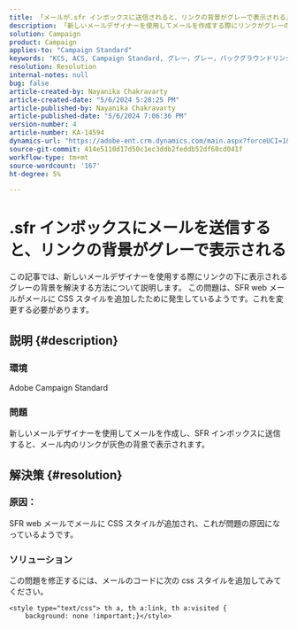 ```yaml
---
title: 「メールが.sfr インボックスに送信されると、リンクの背景がグレーで表示される」
description: 「新しいメールデザイナーを使用してメールを作成する際にリンクがグレーの背景で表示される ACS の問題を修正する方法を説明します。」
solution: Campaign
product: Campaign
applies-to: "Campaign Standard"
keywords: "KCS, ACS, Campaign Standard, グレー，グレー，バックグラウンドリンク，メール，.sfr インボックス，メールデザイナー"
resolution: Resolution
internal-notes: null
bug: false
article-created-by: Nayanika Chakravarty
article-created-date: "5/6/2024 5:28:25 PM"
article-published-by: Nayanika Chakravarty
article-published-date: "5/6/2024 7:06:36 PM"
version-number: 4
article-number: KA-14594
dynamics-url: "https://adobe-ent.crm.dynamics.com/main.aspx?forceUCI=1&pagetype=entityrecord&etn=knowledgearticle&id=1d6d6205-ce0b-ef11-9f8a-6045bd0065b6"
source-git-commit: 414e5110d17d50c1ec3ddb2feddb52df60cd041f
workflow-type: tm+mt
source-wordcount: '167'
ht-degree: 5%

---
```


# .sfr インボックスにメールを送信すると、リンクの背景がグレーで表示される


この記事では、新しいメールデザイナーを使用する際にリンクの下に表示されるグレーの背景を解決する方法について説明します。 この問題は、SFR web メールがメールに CSS スタイルを追加したために発生しているようです。これを変更する必要があります。

## 説明 {#description}


### <b>環境</b>

Adobe Campaign Standard

### <b>問題</b>

新しいメールデザイナーを使用してメールを作成し、SFR インボックスに送信すると、メール内のリンクが灰色の背景で表示されます。


## 解決策 {#resolution}


### <b>原因</b>：

SFR web メールでメールに CSS スタイルが追加され、これが問題の原因になっているようです。

### <b>ソリューション</b>

この問題を修正するには、メールのコードに次の css スタイルを追加してみてください。


```
<style type="text/css"> th a, th a:link, th a:visited {
    background: none !important;}</style>
```

